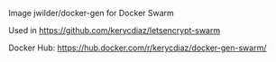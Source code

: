 Image jwilder/docker-gen for Docker Swarm

Used in https://github.com/kerycdiaz/letsencrypt-swarm

Docker Hub: https://hub.docker.com/r/kerycdiaz/docker-gen-swarm/
